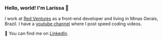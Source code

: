 ### Hello, world! I'm Larissa 👋

I work at [Red Ventures](https://www.redventures.com/) as a front-end developer and living in Minas Gerais, Brazil. I have a [youtube channel](https://www.youtube.com/channel/UCYUJbDaIo8c8cvuh-jyH21A) where I post speed coding videos.

📩 You can find me on [LinkedIn](https://www.linkedin.com/in/larisoliveira/).
